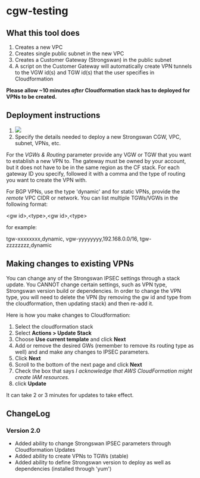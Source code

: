 # cgw-testing

## What this tool does
1) Creates a new VPC 
2) Creates single public subnet in the new VPC
3) Creates a Customer Gateway (Strongswan) in the public subnet
4) A script on the Customer Gateway will automatically create VPN tunnels to the VGW id(s) and TGW id(s) that the user specifies in Cloudformation

__Please allow ~10 minutes *after* Cloudformation stack has to deployed for VPNs to be created.__


## Deployment instructions
1) <a href="https://console.aws.amazon.com/cloudformation/#/stacks/new?stackName=CGW-Testing&templateURL=https://s3.amazonaws.com/secure-options/cgw-tester.json"><img src="https://s3.amazonaws.com/cloudformation-examples/cloudformation-launch-stack.png"/></a>
2) Specify the details needed to deploy a new Strongswan CGW, VPC, subnet, VPNs, etc.

For the *VGWs & Routing* parameter provide any VGW or TGW that you want to establish a new VPN to. The gateway must be owned by your account, but it does not have to be in the same region as the CF stack. For each gateway ID you specify, followed it with a comma and the type of routing you want to create the VPN with. 

For BGP VPNs, use the type 'dynamic' and for static VPNs, provide the *remote* VPC CIDR or network. You can list multiple TGWs/VGWs in the following format:

\<gw id\>,\<type\>,\<gw id\>,\<type\>
  
 for example:
 
 tgw-xxxxxxxx,dynamic, vgw-yyyyyyyy,192.168.0.0/16, tgw-zzzzzzzz,dynamic
 
 ## Making changes to existing VPNs
 You can change any of the Strongswan IPSEC settings through a stack update. You CANNOT change certain settings, such as VPN type, Strongswan version build or dependencies. In order to change the VPN type, you will need to delete the VPN (by removing the gw id and type from the cloudformation, then updating stack) and then re-add it.
 
 Here is how you make changes to Cloudformation:
 1) Select the cloudformation stack
 2) Select __Actions > Update Stack__
 3) Choose __Use current template__ and click __Next__
 4) Add or remove the desired GWs (remember to remove its routing type as well) and and make any changes to IPSEC parameters.        
 5) Click __Next__
 6) Scroll to the bottom of the next page and click __Next__
 7) Check the box that says *I acknowledge that AWS CloudFormation might create IAM resources.*
 8) click __Update__
 
 It can take 2 or 3 minutes for updates to take effect.

## ChangeLog
### Version 2.0
- Added ability to change Strongswan IPSEC parameters through Cloudformation Updates
- Added ability to create VPNs to TGWs (stable)
- Added ability to define Strongswan version to deploy as well as dependencies (installed through 'yum')
